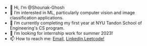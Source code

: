 - 👋 Hi, I’m @Shounak-Ghosh
- 👀 I’m interested in ML, particularly computer vision and image classification applications.
- 🌱 I’m currently completing my first year at NYU Tandon School of Engineering's CS program.
- 💞️ I’m looking for internship work for summer 2023!
- 📫 How to reach me: [Email](mailto:shounak.ghosh.nyu.edu), [Linkedin](https://linkedin.com/in/shounak-ghosh-436b251b0),[Leetcode!](https://leetcode.com/shounakg03/)


<!---
Shounak-Ghosh/Shounak-Ghosh is a ✨ special ✨ repository because its `README.md` (this file) appears on your GitHub profile.
You can click the Preview link to take a look at your changes.
--->
